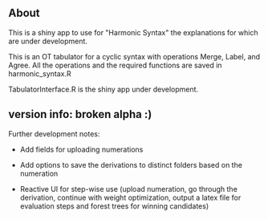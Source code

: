 ## About

This is a shiny app to use for "Harmonic Syntax" the explanations for which are under development.

This is an OT tabulator for a cyclic syntax with operations Merge, Label, and Agree. All the operations and the required functions are saved in harmonic_syntax.R

TabulatorInterface.R is the shiny app under development.

## version info: broken alpha :)

Further development notes:

-   Add fields for uploading numerations

-   Add options to save the derivations to distinct folders based on the numeration

-   Reactive UI for step-wise use (upload numeration, go through the derivation, continue with weight optimization, output a latex file for evaluation steps and forest trees for winning candidates)
